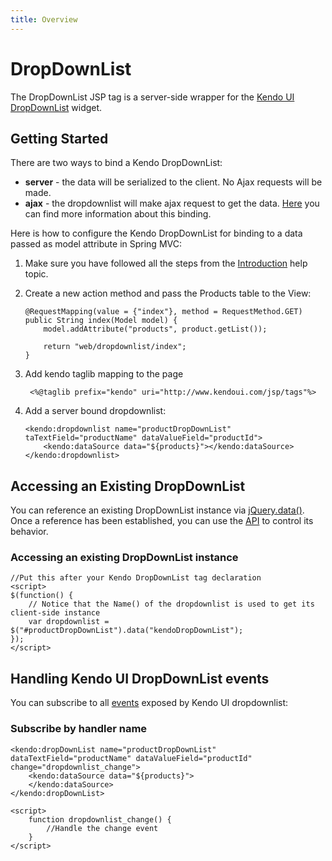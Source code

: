 ```yaml
---
title: Overview
---
```


# DropDownList

The DropDownList JSP tag is a server-side wrapper for the [Kendo UI DropDownList](/api/javascript/ui/dropdownlist) widget.

## Getting Started

There are two ways to bind a Kendo DropDownList:

*   **server** - the data will be serialized to the client. No Ajax requests will be made.
*   **ajax** - the dropdownlist will make ajax request to get the data. [Here](/jsp/tags/dropdownlist/ajax-binding) you can find more information about this binding.

Here is how to configure the Kendo DropDownList for binding to a data passed as model attribute in Spring MVC:

1.  Make sure you have followed all the steps from the [Introduction](/jsp/introduction) help topic.

2.  Create a new action method and pass the Products table to the View:

        @RequestMapping(value = {"index"}, method = RequestMethod.GET)
        public String index(Model model) {
            model.addAttribute("products", product.getList());

            return "web/dropdownlist/index";
        }

3. Add kendo taglib mapping to the page

        <%@taglib prefix="kendo" uri="http://www.kendoui.com/jsp/tags"%>

4.  Add a server bound dropdownlist:

        <kendo:dropdownlist name="productDropDownList" taTextField="productName" dataValueField="productId">
            <kendo:dataSource data="${products}"></kendo:dataSource>
        </kendo:dropdownlist>

## Accessing an Existing DropDownList

You can reference an existing DropDownList instance via [jQuery.data()](http://api.jquery.com/jQuery.data/).
Once a reference has been established, you can use the [API](/api/javascript/ui/dropdownlist#methods) to control its behavior.

### Accessing an existing DropDownList instance

    //Put this after your Kendo DropDownList tag declaration
    <script>
    $(function() {
        // Notice that the Name() of the dropdownlist is used to get its client-side instance
        var dropdownlist = $("#productDropDownList").data("kendoDropDownList");
    });
    </script>

## Handling Kendo UI DropDownList events

You can subscribe to all [events](/api/javascript/ui/dropdownlist#events) exposed by Kendo UI dropdownlist:

### Subscribe by handler name

    <kendo:dropDownList name="productDropDownList" dataTextField="productName" dataValueField="productId" change="dropdownlist_change">
        <kendo:dataSource data="${products}">
        </kendo:dataSource>
    </kendo:dropDownList>

    <script>
        function dropdownlist_change() {
            //Handle the change event
        }
    </script>
